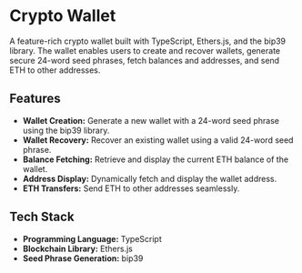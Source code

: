 # Crypto Wallet

A feature-rich crypto wallet built with TypeScript, Ethers.js, and the bip39 library. The wallet enables users to create and recover wallets, generate secure 24-word seed phrases, fetch balances and addresses, and send ETH to other addresses.

## Features

- **Wallet Creation:** Generate a new wallet with a 24-word seed phrase using the bip39 library.  
- **Wallet Recovery:** Recover an existing wallet using a valid 24-word seed phrase.  
- **Balance Fetching:** Retrieve and display the current ETH balance of the wallet.  
- **Address Display:** Dynamically fetch and display the wallet address.  
- **ETH Transfers:** Send ETH to other addresses seamlessly.  

## Tech Stack

- **Programming Language:** TypeScript  
- **Blockchain Library:** Ethers.js  
- **Seed Phrase Generation:** bip39
